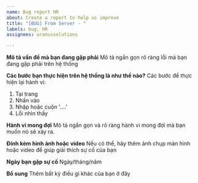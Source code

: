 ```yaml
---
name: Bug report HR
about: Create a report to help us improve
title: "[BUG] From Server - "
labels: bug, HR
assignees: uranussolutions

---
```


**Mô tả vấn đề mà bạn đang gặp phải**
Mô tả ngắn gọn rõ ràng lỗi mà bạn đang gặp phải trên hệ thống

**Các bước bạn thực hiện trên hệ thống là như thế nào?**
Các bước để thực hiện lại hành vi:
1. Tại trang 
2. Nhấn vào 
3. Nhập hoặc cuộn '....'
4. Lỗi nhìn thấy

**Hành vi mong đợi**
Mô tả ngắn gọn và rõ ràng hành vi mong đợi mà bạn muốn nó sẽ xảy ra.

**Đính kèm hình ảnh hoặc video**
Nếu có thể, hãy thêm ảnh chụp màn hình  hoặc video để giúp giải thích sự cố của bạn

**Ngày bạn gặp sự cố**
Ngày/tháng/năm

**Bổ sung**
Thêm bất kỳ điều gì khác của bạn ở đây
